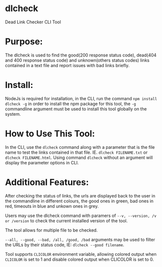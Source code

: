 # dlcheck
Dead Link Checker CLI Tool

# Purpose:

The dlcheck is used to find the good(200 response status code), dead(404 and 400 response status code) and unknown(others status codes) links contained in a text file and report issues with bad links briefly.

# Install:

NodeJs is required for installation, in the CLI, run the command ```npm install dlcheck -g``` in order to install the npm package for this tool, the ```-g``` commandline argument must be used to install this tool globally on the system.

# How to Use This Tool:

In the CLI, use the ```dlcheck``` command along with a parameter that is the file name to test the links contained in that file. IE. ```dlcheck FILENAME.txt``` or ```dlcheck FILENAME.html```.
Using command ```dlcheck``` without an argument will display the parameter options in CLI.

# Additional Features:

After checking the status of links, the urls are displayed back to the user in the commandline in different colours, the good ones in green, bad ones in red, timeouts in blue and unkown ones in grey.

Users may use the dlcheck command with paramers of ```--v, --version, /v or /version``` to check the current installed version of the tool.

The tool allows for multiple file to be checked. 

```--all, --good, --bad, /all, /good, /bad``` arguments may be used to filter the URLs by their status code, IE: ```dlcheck --good filename```.

Tool supports ```CLICOLOR``` environment variable, allowing colored output when ```CLICOLOR``` is set to 1 and disable colored output when CLICOLOR is set to 0.
